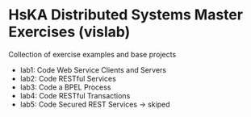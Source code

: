 # HsKA Distributed Systems Master Exercises (vislab)

Collection of exercise examples and base projects

* lab1: Code Web Service Clients and Servers
* lab2: Code RESTful Services
* lab3: Code a BPEL Process
* lab4: Code RESTful Transactions
* lab5: Code Secured REST Services -> skiped
